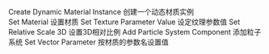 Create Dynamic Material Instance 创建一个动态材质实例   
Set Material 设置材质
Set Texture Parameter Value 设定纹理参数值
Set Relative Scale 3D 设置3D相对比例
Add Particle System Component 添加粒子系统
Set Vector Parameter 按材质的参数名设置值